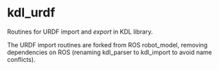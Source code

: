kdl_urdf 
=============

Routines for URDF import and *export* in KDL library.

The URDF import routines are forked from ROS robot_model, removing dependencies
on ROS (renaming kdl_parser to kdl_import to avoid name conflicts).
